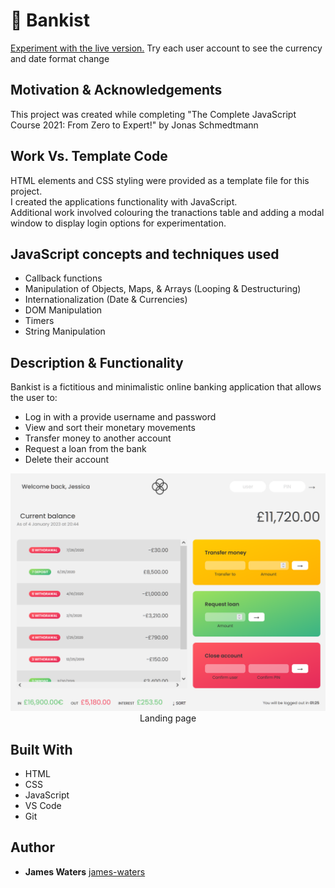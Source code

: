 # 💸 Bankist

[Experiment with the live version.](https://waters1993.github.io/javascript-DOM-Manipulation/) Try each user account to see the currency and date format change

## Motivation & Acknowledgements

This project was created while completing "The Complete JavaScript Course 2021: From Zero to Expert!" by Jonas Schmedtmann

## Work Vs. Template Code

HTML elements and CSS styling were provided as a template file for this project.<br>
I created the applications functionality with JavaScript.<br>
Additional work involved colouring the tranactions table and adding a modal window to display login options for experimentation.

## JavaScript concepts and techniques used

- Callback functions<br>
- Manipulation of Objects, Maps, & Arrays (Looping & Destructuring)<br>
- Internationalization (Date & Currencies)<br>
- DOM Manipulation<br>
- Timers<br>
- String Manipulation<br>

## Description & Functionality

Bankist is a fictitious and minimalistic online banking application that allows the user to:

- Log in with a provide username and password
- View and sort their monetary movements
- Transfer money to another account
- Request a loan from the bank
- Delete their account

<img src="./images/login.PNG" alt="landingPage" width="800"/>
<div align="center">Landing page</div>

## Built With

- HTML
- CSS
- JavaScript
- VS Code
- Git

## Author

- **James Waters**
  [james-waters](https://www.james-waters.com/)
